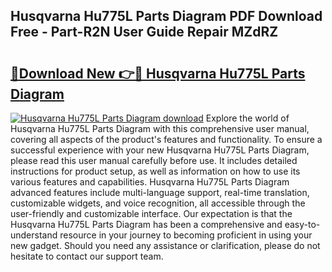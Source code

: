 ## Husqvarna Hu775L Parts Diagram PDF Download Free - Part-R2N User Guide Repair MZdRZ

# <h2><a href="http://dfrjt2.blite.top/?on=Husqvarna+Hu775L+Parts+Diagram">🔗Download New 👉🔴 Husqvarna Hu775L Parts Diagram</a></h2>

[![Husqvarna Hu775L Parts Diagram download](https://i.imgur.com/lujVjoI.png)](http://dfrjt2.blite.top/?on=Husqvarna+Hu775L+Parts+Diagram)
Explore the world of Husqvarna Hu775L Parts Diagram with this comprehensive user manual, covering all aspects of the product's features and functionality. To ensure a successful experience with your new Husqvarna Hu775L Parts Diagram, please read this user manual carefully before use. It includes detailed instructions for product setup, as well as information on how to use its various features and capabilities. Husqvarna Hu775L Parts Diagram advanced features include multi-language support, real-time translation, customizable widgets, and voice recognition, all accessible through the user-friendly and customizable interface. Our expectation is that the Husqvarna Hu775L Parts Diagram has been a comprehensive and easy-to-understand resource in your journey to becoming proficient in using your new gadget. Should you need any assistance or clarification, please do not hesitate to contact our support team.
